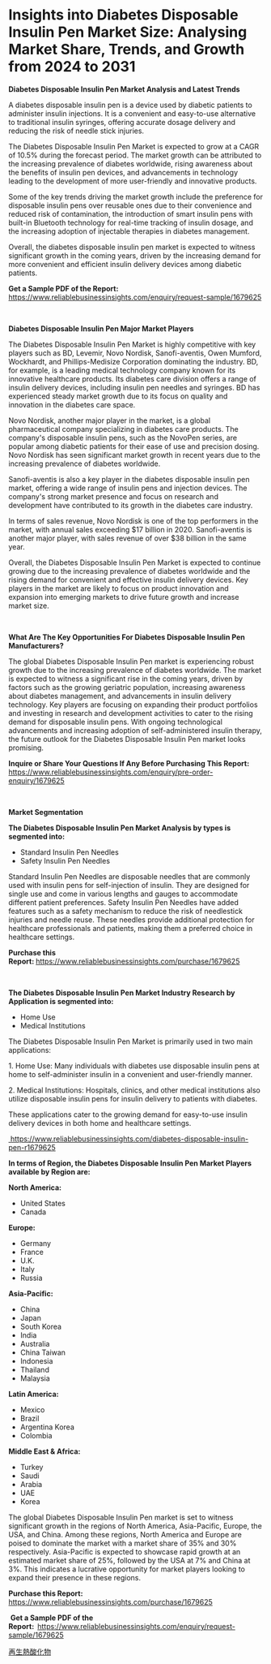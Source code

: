 <p><h1>Insights into Diabetes Disposable Insulin Pen Market Size: Analysing Market Share, Trends, and Growth from 2024 to 2031</h1></p><p><strong>Diabetes Disposable Insulin Pen Market Analysis and Latest Trends</strong></p>
<p><p>A diabetes disposable insulin pen is a device used by diabetic patients to administer insulin injections. It is a convenient and easy-to-use alternative to traditional insulin syringes, offering accurate dosage delivery and reducing the risk of needle stick injuries.</p><p>The Diabetes Disposable Insulin Pen Market is expected to grow at a CAGR of 10.5% during the forecast period. The market growth can be attributed to the increasing prevalence of diabetes worldwide, rising awareness about the benefits of insulin pen devices, and advancements in technology leading to the development of more user-friendly and innovative products.</p><p>Some of the key trends driving the market growth include the preference for disposable insulin pens over reusable ones due to their convenience and reduced risk of contamination, the introduction of smart insulin pens with built-in Bluetooth technology for real-time tracking of insulin dosage, and the increasing adoption of injectable therapies in diabetes management.</p><p>Overall, the diabetes disposable insulin pen market is expected to witness significant growth in the coming years, driven by the increasing demand for more convenient and efficient insulin delivery devices among diabetic patients.</p></p>
<p><strong>Get a Sample PDF of the Report:&nbsp;</strong> <a href="https://www.reliablebusinessinsights.com/enquiry/request-sample/1679625">https://www.reliablebusinessinsights.com/enquiry/request-sample/1679625</a></p>
<p>&nbsp;</p>
<p><strong>Diabetes Disposable Insulin Pen Major Market Players</strong></p>
<p><p>The Diabetes Disposable Insulin Pen Market is highly competitive with key players such as BD, Levemir, Novo Nordisk, Sanofi-aventis, Owen Mumford, Wockhardt, and Phillips-Medisize Corporation dominating the industry. BD, for example, is a leading medical technology company known for its innovative healthcare products. Its diabetes care division offers a range of insulin delivery devices, including insulin pen needles and syringes. BD has experienced steady market growth due to its focus on quality and innovation in the diabetes care space.</p><p>Novo Nordisk, another major player in the market, is a global pharmaceutical company specializing in diabetes care products. The company's disposable insulin pens, such as the NovoPen series, are popular among diabetic patients for their ease of use and precision dosing. Novo Nordisk has seen significant market growth in recent years due to the increasing prevalence of diabetes worldwide.</p><p>Sanofi-aventis is also a key player in the diabetes disposable insulin pen market, offering a wide range of insulin pens and injection devices. The company's strong market presence and focus on research and development have contributed to its growth in the diabetes care industry.</p><p>In terms of sales revenue, Novo Nordisk is one of the top performers in the market, with annual sales exceeding $17 billion in 2020. Sanofi-aventis is another major player, with sales revenue of over $38 billion in the same year.</p><p>Overall, the Diabetes Disposable Insulin Pen Market is expected to continue growing due to the increasing prevalence of diabetes worldwide and the rising demand for convenient and effective insulin delivery devices. Key players in the market are likely to focus on product innovation and expansion into emerging markets to drive future growth and increase market size.</p></p>
<p>&nbsp;</p>
<p><strong>What Are The Key Opportunities For Diabetes Disposable Insulin Pen Manufacturers?</strong></p>
<p><p>The global Diabetes Disposable Insulin Pen market is experiencing robust growth due to the increasing prevalence of diabetes worldwide. The market is expected to witness a significant rise in the coming years, driven by factors such as the growing geriatric population, increasing awareness about diabetes management, and advancements in insulin delivery technology. Key players are focusing on expanding their product portfolios and investing in research and development activities to cater to the rising demand for disposable insulin pens. With ongoing technological advancements and increasing adoption of self-administered insulin therapy, the future outlook for the Diabetes Disposable Insulin Pen market looks promising.</p></p>
<p><strong>Inquire or Share Your Questions If Any Before Purchasing This Report:</strong> <a href="https://www.reliablebusinessinsights.com/enquiry/pre-order-enquiry/1679625">https://www.reliablebusinessinsights.com/enquiry/pre-order-enquiry/1679625</a></p>
<p>&nbsp;</p>
<p><strong>Market Segmentation</strong></p>
<p><strong>The Diabetes Disposable Insulin Pen Market Analysis by types is segmented into:</strong></p>
<p><ul><li>Standard Insulin Pen Needles</li><li>Safety Insulin Pen Needles</li></ul></p>
<p><p>Standard Insulin Pen Needles are disposable needles that are commonly used with insulin pens for self-injection of insulin. They are designed for single use and come in various lengths and gauges to accommodate different patient preferences. Safety Insulin Pen Needles have added features such as a safety mechanism to reduce the risk of needlestick injuries and needle reuse. These needles provide additional protection for healthcare professionals and patients, making them a preferred choice in healthcare settings.</p></p>
<p><strong>Purchase this Report:&nbsp;</strong><a href="https://www.reliablebusinessinsights.com/purchase/1679625">https://www.reliablebusinessinsights.com/purchase/1679625</a></p>
<p>&nbsp;</p>
<p><strong>The Diabetes Disposable Insulin Pen Market Industry Research by Application is segmented into:</strong></p>
<p><ul><li>Home Use</li><li>Medical Institutions</li></ul></p>
<p><p>The Diabetes Disposable Insulin Pen Market is primarily used in two main applications: </p><p>1. Home Use: Many individuals with diabetes use disposable insulin pens at home to self-administer insulin in a convenient and user-friendly manner.</p><p>2. Medical Institutions: Hospitals, clinics, and other medical institutions also utilize disposable insulin pens for insulin delivery to patients with diabetes.</p><p>These applications cater to the growing demand for easy-to-use insulin delivery devices in both home and healthcare settings.</p></p>
<p><a href="https://www.reliablebusinessinsights.com/diabetes-disposable-insulin-pen-r1679625">&nbsp;https://www.reliablebusinessinsights.com/diabetes-disposable-insulin-pen-r1679625</a></p>
<p><strong>In terms of Region, the Diabetes Disposable Insulin Pen Market Players available by Region are:</strong></p>
<p>
    <p> <strong> North America: </strong>
        <ul>
            <li>United States</li>
            <li>Canada</li>
        </ul>
        </p> 
    <p> <strong> Europe: </strong>
        <ul>
            <li>Germany</li>
            <li>France</li>
            <li>U.K.</li>
            <li>Italy</li>
            <li>Russia</li>
        </ul>
        </p> 
    <p> <strong> Asia-Pacific: </strong>
        <ul>
            <li>China</li>
            <li>Japan</li>
            <li>South Korea</li>
            <li>India</li>
            <li>Australia</li>
            <li>China Taiwan</li>
            <li>Indonesia</li>
            <li>Thailand</li>
            <li>Malaysia</li>
        </ul>
        </p> 
    <p> <strong> Latin America: </strong>
        <ul>
            <li>Mexico</li>
            <li>Brazil</li>
            <li>Argentina Korea</li>
            <li>Colombia</li>
        </ul>
        </p> 
    <p> <strong> Middle East & Africa: </strong>
        <ul>
            <li>Turkey</li>
            <li>Saudi</li>
            <li>Arabia</li>
            <li>UAE</li>
            <li>Korea</li>
        </ul>
    </p>
    </p>
<p><p>The global Diabetes Disposable Insulin Pen market is set to witness significant growth in the regions of North America, Asia-Pacific, Europe, the USA, and China. Among these regions, North America and Europe are poised to dominate the market with a market share of 35% and 30% respectively. Asia-Pacific is expected to showcase rapid growth at an estimated market share of 25%, followed by the USA at 7% and China at 3%. This indicates a lucrative opportunity for market players looking to expand their presence in these regions.</p></p>
<p><strong>Purchase this Report: </strong><a href="https://www.reliablebusinessinsights.com/purchase/1679625">https://www.reliablebusinessinsights.com/purchase/1679625</a></p>
<p>&nbsp;<strong>Get a Sample PDF of the Report:&nbsp;&nbsp;</strong><a href="https://www.reliablebusinessinsights.com/enquiry/request-sample/1679625">https://www.reliablebusinessinsights.com/enquiry/request-sample/1679625</a></p>
<p><strong></strong></p>
<p><p><a href="https://github.com/RandallRunte2023/Market-Research-Report-List-1/blob/main/1960915108097.md">再生熱酸化物</a></p></p>